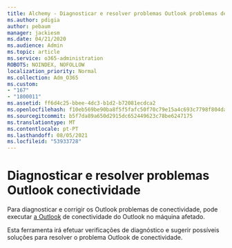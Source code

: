 ```yaml
---
title: Alchemy - Diagnosticar e resolver problemas Outlook problemas de conectividade
ms.author: pdigia
author: pebaum
manager: jackiesm
ms.date: 04/21/2020
ms.audience: Admin
ms.topic: article
ms.service: o365-administration
ROBOTS: NOINDEX, NOFOLLOW
localization_priority: Normal
ms.collection: Adm_O365
ms.custom:
- "167"
- "1800011"
ms.assetid: ff6d4c25-bbee-4dc3-b1d2-b72081ecdca2
ms.openlocfilehash: f10eb569be90ba8f5f5fafc50f70c79e15a4c693c7798f804da4206846eccecc
ms.sourcegitcommit: b5f7da89a650d2915dc652449623c78be6247175
ms.translationtype: MT
ms.contentlocale: pt-PT
ms.lasthandoff: 08/05/2021
ms.locfileid: "53933728"
---
```

# <a name="diagnose-and-resolve-outlook-connectivity-issues"></a>Diagnosticar e resolver problemas Outlook conectividade

Para diagnosticar e corrigir os Outlook problemas de conectividade, pode executar [a Outlook](https://aka.ms/SaRA-OutlookDisconnect-Alchemy) de conectividade do Outlook no máquina afetado.
  
Esta ferramenta irá efetuar verificações de diagnóstico e sugerir possíveis soluções para resolver o problema Outlook de conectividade.
  